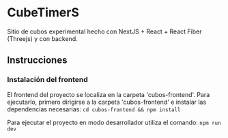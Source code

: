 # CubeTimerS

Sitio de cubos experimental hecho con NextJS + React + React Fiber (Threejs) y con backend.

## Instrucciones

### Instalación del frontend
El frontend del proyecto se localiza en la carpeta 'cubos-frontend'.
Para ejecutarlo, primero dirigirse a la carpeta 'cubos-frontend' e instalar las dependencias necesarias:
`cd cubos-frontend && npm install`

Para ejecutar el proyecto en modo desarrollador utiliza el comando:
`npm run dev`
